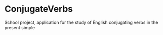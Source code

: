 # ConjugateVerbs
School project, application for the study of English conjugating verbs in the present simple
